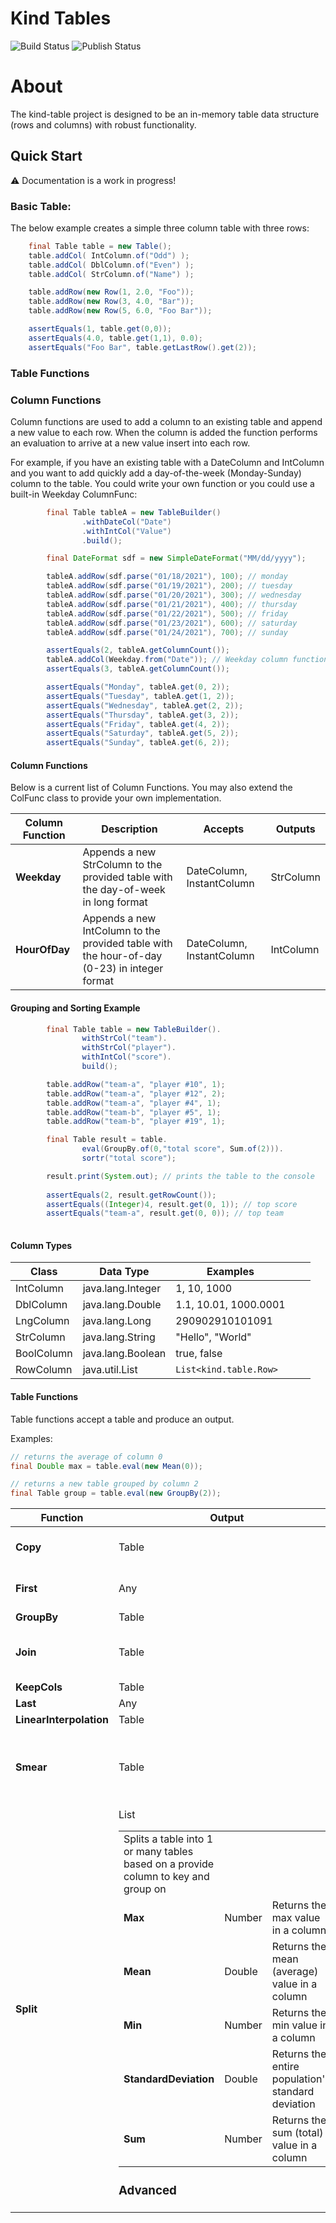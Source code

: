# Kind Tables
![Build Status](https://github.com/ekimeel/kind-table/workflows/Build/badge.svg?branch=main)
![Publish Status](https://github.com/ekimeel/kind-table/workflows/Publish/badge.svg?branch=main)

# About
The kind-table project is designed to be an in-memory table data structure (rows and columns) with robust functionality.  

## Quick Start

:warning:
Documentation is a work in progress!

### Basic Table: 
The below example creates a simple three column table with three rows:
```java
    final Table table = new Table();
    table.addCol( IntColumn.of("Odd") );
    table.addCol( DblColumn.of("Even") );
    table.addCol( StrColumn.of("Name") );

    table.addRow(new Row(1, 2.0, "Foo"));
    table.addRow(new Row(3, 4.0, "Bar"));
    table.addRow(new Row(5, 6.0, "Foo Bar"));

    assertEquals(1, table.get(0,0));
    assertEquals(4.0, table.get(1,1), 0.0);
    assertEquals("Foo Bar", table.getLastRow().get(2));
```
### Table Functions

### Column Functions
Column functions are used to add a column to an existing table and append a new value to each row. When the column is added the function performs an 
evaluation to arrive at a new value insert into each row. 

For example, if you have an existing table with a DateColumn and IntColumn and you want to add quickly add a 
day-of-the-week (Monday-Sunday) column to the table. You could write your own function or you could use a built-in
Weekday ColumnFunc:

```java
        final Table tableA = new TableBuilder()
                .withDateCol("Date")
                .withIntCol("Value")
                .build();

        final DateFormat sdf = new SimpleDateFormat("MM/dd/yyyy");

        tableA.addRow(sdf.parse("01/18/2021"), 100); // monday
        tableA.addRow(sdf.parse("01/19/2021"), 200); // tuesday
        tableA.addRow(sdf.parse("01/20/2021"), 300); // wednesday
        tableA.addRow(sdf.parse("01/21/2021"), 400); // thursday
        tableA.addRow(sdf.parse("01/22/2021"), 500); // friday
        tableA.addRow(sdf.parse("01/23/2021"), 600); // saturday
        tableA.addRow(sdf.parse("01/24/2021"), 700); // sunday

        assertEquals(2, tableA.getColumnCount());
        tableA.addCol(Weekday.from("Date")); // Weekday column function
        assertEquals(3, tableA.getColumnCount()); 

        assertEquals("Monday", tableA.get(0, 2));
        assertEquals("Tuesday", tableA.get(1, 2));
        assertEquals("Wednesday", tableA.get(2, 2));
        assertEquals("Thursday", tableA.get(3, 2));
        assertEquals("Friday", tableA.get(4, 2));
        assertEquals("Saturday", tableA.get(5, 2));
        assertEquals("Sunday", tableA.get(6, 2));
```
#### Column Functions
Below is a current list of Column Functions. You may also extend the ColFunc class to provide your own implementation.

| Column Function         | Description   | Accepts | Outputs | 
|---------------|---------------| ------ | ------ |
| **Weekday** | Appends a new StrColumn to the provided table with the day-of-week in long format |  DateColumn, InstantColumn | StrColumn |
| **HourOfDay** | Appends a new IntColumn to the provided table with the hour-of-day (0-23) in integer format | DateColumn, InstantColumn | IntColumn

#### Grouping and Sorting Example

```java 
        final Table table = new TableBuilder().
                withStrCol("team").
                withStrCol("player").
                withIntCol("score").
                build();

        table.addRow("team-a", "player #10", 1);
        table.addRow("team-a", "player #12", 2);
        table.addRow("team-a", "player #4", 1);
        table.addRow("team-b", "player #5", 1);
        table.addRow("team-b", "player #19", 1);

        final Table result = table.
                eval(GroupBy.of(0,"total score", Sum.of(2))).
                sortr("total score");

        result.print(System.out); // prints the table to the console
        
        assertEquals(2, result.getRowCount());
        assertEquals((Integer)4, result.get(0, 1)); // top score
        assertEquals("team-a", result.get(0, 0)); // top team
        
 ```

#### Column Types
| Class         | Data Type  | Examples|   |   |
|---------------|---|---|---|---|
| IntColumn |java.lang.Integer| 1, 10, 1000 |   |   |
| DblColumn  |java.lang.Double| 1.1, 10.01, 1000.0001 |   |   |
| LngColumn    |java.lang.Long| 290902910101091 |   |   |
| StrColumn  |java.lang.String| "Hello", "World"|   |   |
| BoolColumn |java.lang.Boolean| true, false|   |   |
| RowColumn     |java.util.List| ```List<kind.table.Row>``` |

#### Table Functions
Table functions accept a table and produce an output. 

Examples:
```java
// returns the average of column 0
final Double max = table.eval(new Mean(0));

// returns a new table grouped by column 2
final Table group = table.eval(new GroupBy(2));
```

| Function            | Output | Description               |   
|---------------------|--------|---------------------------|
| **Copy**                | Table        | Creates a copy of a table|
| **First**               | Any          | Returns the first value in a column |   |
| **GroupBy**             | Table        | |
| **Join**                | Table        | Inner joins two tables on one key column
| **KeepCols**            | Table        |   | 
| **Last**                | Any          |   |
| **LinearInterpolation** | Table        |   |
| **Smear**               | Table        | Last non-null value carried forward over nulls (smear)| 
| **Split**               | List<Table>  | Splits a table into 1 or many tables based on a provide column to key and group on |
| **Max**                 | Number       | Returns the max value in a column |
| **Mean**                | Double       | Returns the mean (average) value in a column |
| **Min**                 | Number       | Returns the min value in a column |
| **StandardDeviation**   | Double       | Returns the entire population's standard deviation |
| **Sum**                 | Number       | Returns the sum (total) value in a column |

### Advanced
